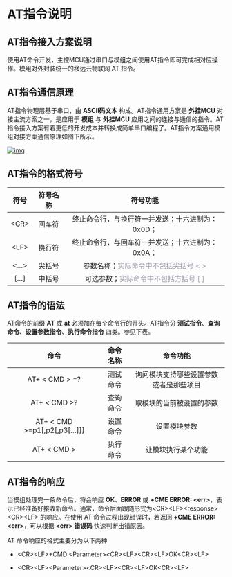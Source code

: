 # AT指令说明

## __AT指令接入方案说明__ 

使用AT命令开发，主控MCU通过串口与模组之间使用AT指令即可完成相对应操作。模组对外封装统一的移远云物联网 AT 指令。

## __AT指令通信原理__

AT指令物理层基于串口，由 __ASCII码文本__ 构成。AT指令通用方案是 __外挂MCU__ 对接主流方案之一，是应用于 __模组__ 与 __外挂MCU__ 应用之间的连接与通信的指令。AT指令接入方案有着更低的开发成本并转换成简单串口编程了。AT指令方案通用模组对接方案通信原理如图下所示。


<a data-fancybox title="img" href="/deviceDevelop/cellular/speediness/resource/AT/Speediness-AT-27.png">![img](/deviceDevelop/cellular/speediness/resource/AT/Speediness-AT-27.png)</a>


## __AT指令的格式符号__


| 符号 | 符号名称      | 符号功能  |
|:--------:| :-------------:| :-------------:|
| \<CR\>|回车符|终止命令行，与换行符一并发送；十六进制为：0x0D； |
| \<LF\> |换行符|终止命令行，与回车符一并发送；十六进制为：0x0A； |
| \<…\>|尖括号 |参数名称；<font color=#999AAA >实际命令中不包括尖括号 < ></font>|
| \[…\] |中括号 |可选参数；<font color=#999AAA >实际命令中不包括方括号 [ ]</font> |


## __AT指令的语法__

AT命令的前缀 __AT__ 或 __at__ 必须加在每个命令行的开头。AT指令分 __测试指令__、__查询命令__、__设置参数指令__、__执行命令指令__ 四类。参见下表。

| 命令 | 命令名称      | 命令功能  |
|:--------:| :-------------:| :-------------:|
| AT+ < CMD > =? |测试命令 |询问模块支持哪些设置参数或者是那些项目 |
| AT+ < CMD >? |查询命令|取模块的当前被设置的参数 |
| AT+ < CMD >=p1[,p2[,p3[…]]] |设置命令 |设置模块参数 |
| AT+ < CMD > |执行命令 |让模块执行某个功能 |

## __AT指令的响应__

当模组处理完一条命令后，将会响应 __OK__、__ERROR__ 或 __+CME ERROR: \<err\>__，表示已经准备好接收新命令。通常，命令后面跟随形式为\<CR\>\<LF\>\<response\>\<CR\>\<LF\> 的响应。在使用 AT 命令过程出现错误时，若返回 __+CME ERROR: \<err\>__，可以根据 __\<err\> 错误码__ 快速判断出错原因。

AT 命令响应的格式主要分为以下两种

*	 \<CR\>\<LF\>+CMD:\<Parameter\>\<CR\>\<LF\>\<CR\>\<LF\>OK\<CR\>\<LF\>

*	\<CR\>\<LF\>\<Parameter\>\<CR\>\<LF\>\<CR\>\<LF\>OK\<CR\>\<LF\>
 

